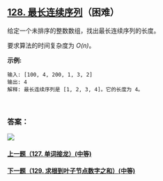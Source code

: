 ## [128. 最长连续序列](https://leetcode-cn.com/problems/longest-consecutive-sequence/)（困难）

给定一个未排序的整数数组，找出最长连续序列的长度。

要求算法的时间复杂度为 *O(n)*。

**示例:**

```
输入: [100, 4, 200, 1, 3, 2]
输出: 4
解释: 最长连续序列是 [1, 2, 3, 4]。它的长度为 4。
```

<br/>

### 答案：





![](https://img-blog.csdnimg.cn/20200807155236311.png)

#### [上一题（127. 单词接龙）(中等)](https://github.com/sdwwld/leetCode/blob/master/src/main/java/com/wld/java/leetcode/leetCode0127.md)

#### [下一题（129. 求根到叶子节点数字之和）(中等)](https://github.com/sdwwld/leetCode/blob/master/src/main/java/com/wld/java/leetcode/leetCode0129.md)